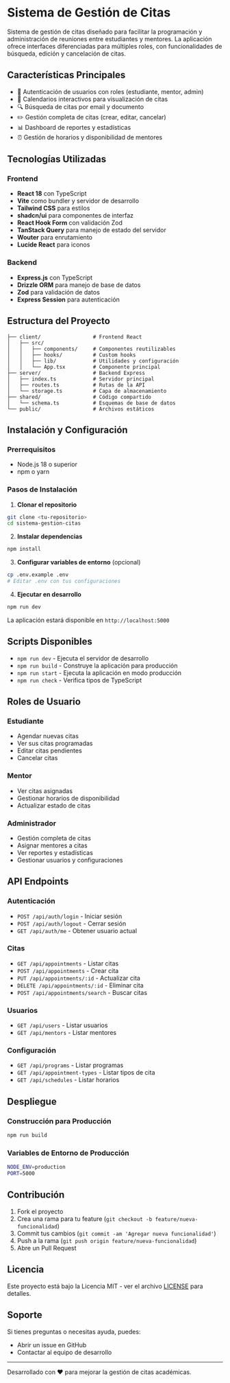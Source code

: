 # Sistema de Gestión de Citas

Sistema de gestión de citas diseñado para facilitar la programación y administración de reuniones entre estudiantes y mentores. La aplicación ofrece interfaces diferenciadas para múltiples roles, con funcionalidades de búsqueda, edición y cancelación de citas.

## Características Principales

- 🔐 Autenticación de usuarios con roles (estudiante, mentor, admin)
- 📅 Calendarios interactivos para visualización de citas
- 🔍 Búsqueda de citas por email y documento
- ✏️ Gestión completa de citas (crear, editar, cancelar)
- 📊 Dashboard de reportes y estadísticas
- ⏰ Gestión de horarios y disponibilidad de mentores

## Tecnologías Utilizadas

### Frontend
- **React 18** con TypeScript
- **Vite** como bundler y servidor de desarrollo
- **Tailwind CSS** para estilos
- **shadcn/ui** para componentes de interfaz
- **React Hook Form** con validación Zod
- **TanStack Query** para manejo de estado del servidor
- **Wouter** para enrutamiento
- **Lucide React** para iconos

### Backend
- **Express.js** con TypeScript
- **Drizzle ORM** para manejo de base de datos
- **Zod** para validación de datos
- **Express Session** para autenticación

## Estructura del Proyecto

```
├── client/                 # Frontend React
│   ├── src/
│   │   ├── components/     # Componentes reutilizables
│   │   ├── hooks/          # Custom hooks
│   │   ├── lib/            # Utilidades y configuración
│   │   └── App.tsx         # Componente principal
├── server/                 # Backend Express
│   ├── index.ts            # Servidor principal
│   ├── routes.ts           # Rutas de la API
│   └── storage.ts          # Capa de almacenamiento
├── shared/                 # Código compartido
│   └── schema.ts           # Esquemas de base de datos
└── public/                 # Archivos estáticos
```

## Instalación y Configuración

### Prerrequisitos
- Node.js 18 o superior
- npm o yarn

### Pasos de Instalación

1. **Clonar el repositorio**
```bash
git clone <tu-repositorio>
cd sistema-gestion-citas
```

2. **Instalar dependencias**
```bash
npm install
```

3. **Configurar variables de entorno** (opcional)
```bash
cp .env.example .env
# Editar .env con tus configuraciones
```

4. **Ejecutar en desarrollo**
```bash
npm run dev
```

La aplicación estará disponible en `http://localhost:5000`

## Scripts Disponibles

- `npm run dev` - Ejecuta el servidor de desarrollo
- `npm run build` - Construye la aplicación para producción
- `npm run start` - Ejecuta la aplicación en modo producción
- `npm run check` - Verifica tipos de TypeScript

## Roles de Usuario

### Estudiante
- Agendar nuevas citas
- Ver sus citas programadas
- Editar citas pendientes
- Cancelar citas

### Mentor
- Ver citas asignadas
- Gestionar horarios de disponibilidad
- Actualizar estado de citas

### Administrador
- Gestión completa de citas
- Asignar mentores a citas
- Ver reportes y estadísticas
- Gestionar usuarios y configuraciones

## API Endpoints

### Autenticación
- `POST /api/auth/login` - Iniciar sesión
- `POST /api/auth/logout` - Cerrar sesión
- `GET /api/auth/me` - Obtener usuario actual

### Citas
- `GET /api/appointments` - Listar citas
- `POST /api/appointments` - Crear cita
- `PUT /api/appointments/:id` - Actualizar cita
- `DELETE /api/appointments/:id` - Eliminar cita
- `POST /api/appointments/search` - Buscar citas

### Usuarios
- `GET /api/users` - Listar usuarios
- `GET /api/mentors` - Listar mentores

### Configuración
- `GET /api/programs` - Listar programas
- `GET /api/appointment-types` - Listar tipos de cita
- `GET /api/schedules` - Listar horarios

## Despliegue

### Construcción para Producción
```bash
npm run build
```

### Variables de Entorno de Producción
```bash
NODE_ENV=production
PORT=5000
```

## Contribución

1. Fork el proyecto
2. Crea una rama para tu feature (`git checkout -b feature/nueva-funcionalidad`)
3. Commit tus cambios (`git commit -am 'Agregar nueva funcionalidad'`)
4. Push a la rama (`git push origin feature/nueva-funcionalidad`)
5. Abre un Pull Request

## Licencia

Este proyecto está bajo la Licencia MIT - ver el archivo [LICENSE](LICENSE) para detalles.

## Soporte

Si tienes preguntas o necesitas ayuda, puedes:
- Abrir un issue en GitHub
- Contactar al equipo de desarrollo

---

Desarrollado con ❤️ para mejorar la gestión de citas académicas.